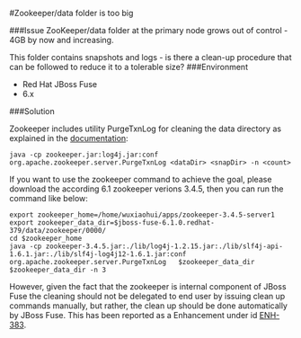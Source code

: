 #Zookeeper/data folder is too big

###Issue
ZooKeeper/data folder at the primary node grows out of control - 4GB by now and increasing.

This folder contains snapshots and logs - is there a clean-up procedure that can be followed to reduce it to a tolerable size?
###Environment

- Red Hat JBoss Fuse
 - 6.x

###Solution

Zookeeper includes utility PurgeTxnLog for cleaning the data directory as explained in the [documentation](https://zookeeper.apache.org/doc/r3.3.3/zookeeperAdmin.html#sc_maintenance):

```
java -cp zookeeper.jar:log4j.jar:conf org.apache.zookeeper.server.PurgeTxnLog <dataDir> <snapDir> -n <count>
```
If you want to use the zookeeper command to achieve the goal, please download the according 6.1 zookeeper verions 3.4.5, then you can run the command like below:
```
export zookeeper_home=/home/wuxiaohui/apps/zookeeper-3.4.5-server1
export zookeeper_data_dir=$jboss-fuse-6.1.0.redhat-379/data/zookeeper/0000/
cd $zookeeper_home
java -cp zookeeper-3.4.5.jar:./lib/log4j-1.2.15.jar:./lib/slf4j-api-1.6.1.jar:./lib/slf4j-log4j12-1.6.1.jar:conf org.apache.zookeeper.server.PurgeTxnLog   $zookeeper_data_dir $zookeeper_data_dir -n 3
```
However, given the fact that the zookeeper is internal component of JBoss Fuse the cleaning should not be delegated to end user by issuing clean up commands manually, but rather, the clean up should be done automatically by JBoss Fuse. This has been reported as a Enhancement under id [ENH-383](https://issues.jboss.org/browse/ENH-383).
